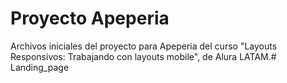 # Proyecto Apeperia

Archivos iniciales del proyecto para Apeperia del curso "Layouts Responsivos: Trabajando con layouts mobile", de Alura LATAM.#   L a n d i n g _ p a g e  
 